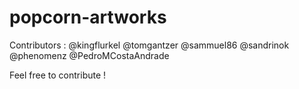 popcorn-artworks
================

Contributors :
@kingflurkel
@tomgantzer 
@sammuel86
@sandrinok
@phenomenz
@PedroMCostaAndrade

Feel free to contribute !
